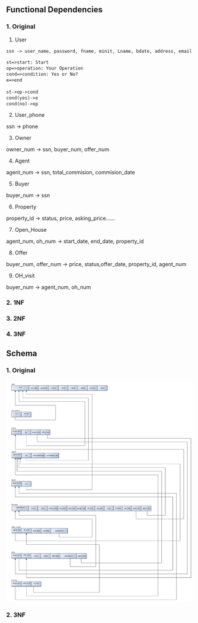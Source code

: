 ## Functional Dependencies

### 1. Original

1. User

```sequence
ssn -> user_name, password, fname, minit, Lname, bdate, address, email
```

```flow
st=>start: Start
op=>operation: Your Operation
cond=>condition: Yes or No?
e=>end

st->op->cond
cond(yes)->e
cond(no)->op
```

2. User_phone

ssn -> phone

3. Owner

owner_num -> ssn, buyer_num, offer_num

4. Agent

agent_num -> ssn, total_commision, commision_date

5. Buyer

buyer_num -> ssn

6. Property

property_id -> status, price, asking_price......

7. Open_House

agent_num, oh_num -> start_date, end_date, property_id

8. Offer

buyer_num, offer_num -> price, status,offer_date, property_id, agent_num

9. OH_visit

buyer_num -> agent_num, oh_num

### 2. 1NF

### 3. 2NF

### 4. 3NF

## Schema

### 1. Original
![schema](/ERD/schemadiagram.svg)

### 2. 3NF